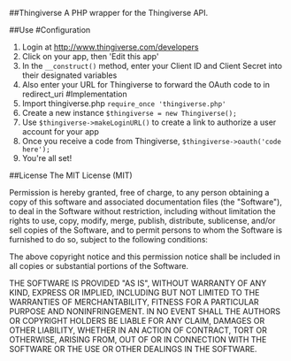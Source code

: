 ##Thingiverse
A PHP wrapper for the Thingiverse API.

##Use
#Configuration
1. Login at http://www.thingiverse.com/developers
2. Click on your app, then 'Edit this app'
3. In the `__construct()` method, enter your Client ID and Client Secret into their designated variables
4. Also enter your URL for Thingiverse to forward the OAuth code to in redirect_uri
#Implementation
1. Import thingiverse.php `require_once 'thingiverse.php'`
2. Create a new instance `$thingiverse = new Thingiverse();`
3. Use `$thingiverse->makeLoginURL()` to create a link to authorize a user account for your app
4. Once you receive a code from Thingiverse, `$thingiverse->oauth('code here');`
5. You're all set! 

##License
The MIT License (MIT)

Permission is hereby granted, free of charge, to any person obtaining a copy of
this software and associated documentation files (the "Software"), to deal in
the Software without restriction, including without limitation the rights to
use, copy, modify, merge, publish, distribute, sublicense, and/or sell copies of
the Software, and to permit persons to whom the Software is furnished to do so,
subject to the following conditions:

The above copyright notice and this permission notice shall be included in all
copies or substantial portions of the Software.

THE SOFTWARE IS PROVIDED "AS IS", WITHOUT WARRANTY OF ANY KIND, EXPRESS OR
IMPLIED, INCLUDING BUT NOT LIMITED TO THE WARRANTIES OF MERCHANTABILITY, FITNESS
FOR A PARTICULAR PURPOSE AND NONINFRINGEMENT. IN NO EVENT SHALL THE AUTHORS OR
COPYRIGHT HOLDERS BE LIABLE FOR ANY CLAIM, DAMAGES OR OTHER LIABILITY, WHETHER
IN AN ACTION OF CONTRACT, TORT OR OTHERWISE, ARISING FROM, OUT OF OR IN
CONNECTION WITH THE SOFTWARE OR THE USE OR OTHER DEALINGS IN THE SOFTWARE.